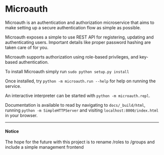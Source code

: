 # Microauth

Microauth is an authentication and authorization microservice that aims to make
setting up a secure authentication flow as simple as possible.

Microauth exposes a simple to use REST API for registering, updating and
authenticating users.
Important details like proper password hashing are taken care of for you.

Microauth supports authorization using role-based privileges, and key-based
authentication.

To install Microauth simply run `sudo python setup.py install`

Once installed, try `python -m microauth.run --help` for help on running the service.

An interactive interpreter can be started with `python -m microauth.repl`.

Documentation is available to read by navigating to `docs/_build/html`, running
`python -m SimpleHTTPServer` and visiting `localhost:8000/index.html` in your browser.

---
#### Notice

The hope for the future with this project is to rename /roles to /groups and include a simple management frontend
